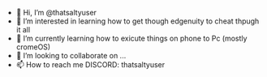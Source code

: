 - 👋 Hi, I’m @thatsaltyuser
- 👀 I’m interested in learning how to get though edgenuity to cheat thpugh it all
- 🌱 I’m currently learning how to exicute things on phone to Pc (mostly cromeOS)
- 💞️ I’m looking to collaborate on ...
- 📫 How to reach me DISCORD: thatsaltyuser

<!---
thatsaltyuser/thatsaltyuser is a ✨ special ✨ repository because its `README.md` (this file) appears on your GitHub profile.
You can click the Preview link to take a look at your changes.
--->
